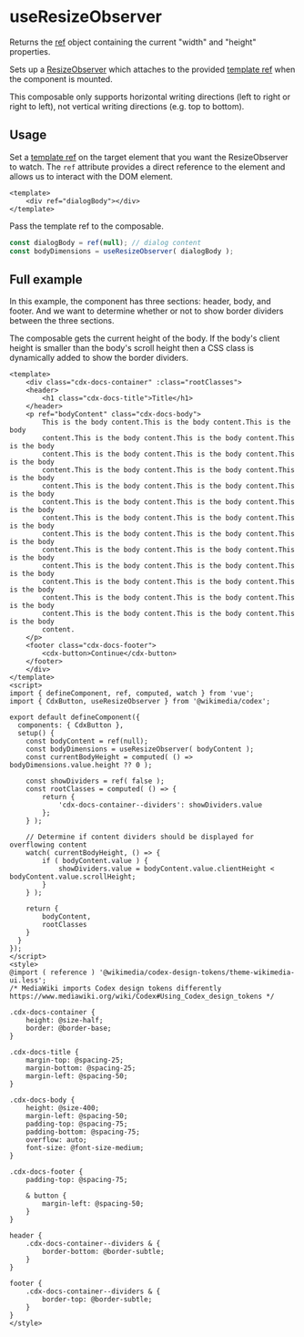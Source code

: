 # useResizeObserver

Returns the [ref](https://vuejs.org/api/reactivity-core.html#ref) object containing the current
"width" and "height" properties.

Sets up a [ResizeObserver](https://developer.mozilla.org/en-US/docs/Web/API/ResizeObserver) which
attaches to the provided [template ref](https://vuejs.org/guide/essentials/template-refs.html) when
the component is mounted.

This composable only supports horizontal writing directions (left to right or right to left), not
vertical writing directions (e.g. top to bottom).

## Usage

Set a [template ref](https://vuejs.org/guide/essentials/template-refs.html) on the target element
that you want the ResizeObserver to watch. The `ref` attribute provides a direct reference to the
element and allows us to interact with the DOM element.

```vue
<template>
    <div ref="dialogBody"></div>
</template>
```

Pass the template ref to the composable.

```js
const dialogBody = ref(null); // dialog content
const bodyDimensions = useResizeObserver( dialogBody );
```

## Full example

In this example, the component has three sections: header, body, and footer. And we want to
determine whether or not to show border dividers between the three sections.

The composable gets the current height of the body. If the body's client height is smaller than the body's scroll height then a CSS class is dynamically added to show the border dividers.

``` vue
<template>
  	<div class="cdx-docs-container" :class="rootClasses">
    <header>
      	<h1 class="cdx-docs-title">Title</h1>
    </header>
    <p ref="bodyContent" class="cdx-docs-body">
		This is the body content.This is the body content.This is the body
		content.This is the body content.This is the body content.This is the body
		content.This is the body content.This is the body content.This is the body
		content.This is the body content.This is the body content.This is the body
		content.This is the body content.This is the body content.This is the body
		content.This is the body content.This is the body content.This is the body
		content.This is the body content.This is the body content.This is the body
		content.This is the body content.This is the body content.This is the body
		content.This is the body content.This is the body content.This is the body
		content.This is the body content.This is the body content.This is the body
		content.This is the body content.This is the body content.This is the body
		content.This is the body content.This is the body content.This is the body
		content.This is the body content.This is the body content.This is the body
		content.
    </p>
    <footer class="cdx-docs-footer">
      	<cdx-button>Continue</cdx-button>
    </footer>
  	</div>
</template>
<script>
import { defineComponent, ref, computed, watch } from 'vue';
import { CdxButton, useResizeObserver } from '@wikimedia/codex';

export default defineComponent({
  components: { CdxButton },
  setup() {
    const bodyContent = ref(null);
    const bodyDimensions = useResizeObserver( bodyContent );
    const currentBodyHeight = computed( () => bodyDimensions.value.height ?? 0 );

	const showDividers = ref( false );
    const rootClasses = computed( () => {
		return {
			'cdx-docs-container--dividers': showDividers.value
		};
	} );

    // Determine if content dividers should be displayed for overflowing content
    watch( currentBodyHeight, () => {
		if ( bodyContent.value ) {
			showDividers.value = bodyContent.value.clientHeight < bodyContent.value.scrollHeight;
		}
	} );

    return {
		bodyContent,
		rootClasses
    }
  }
});
</script>
<style>
@import ( reference ) '@wikimedia/codex-design-tokens/theme-wikimedia-ui.less';
/* MediaWiki imports Codex design tokens differently
https://www.mediawiki.org/wiki/Codex#Using_Codex_design_tokens */

.cdx-docs-container {
	height: @size-half;
	border: @border-base;
}

.cdx-docs-title {
	margin-top: @spacing-25;
	margin-bottom: @spacing-25;
	margin-left: @spacing-50;
}

.cdx-docs-body {
	height: @size-400;
	margin-left: @spacing-50;
	padding-top: @spacing-75;
	padding-bottom: @spacing-75;
	overflow: auto;
	font-size: @font-size-medium;
}

.cdx-docs-footer {
	padding-top: @spacing-75;

	& button {
		margin-left: @spacing-50;
	}
}

header {
	.cdx-docs-container--dividers & {
		border-bottom: @border-subtle;
	}
}

footer {
	.cdx-docs-container--dividers & {
		border-top: @border-subtle;
	}
}
</style>
```
